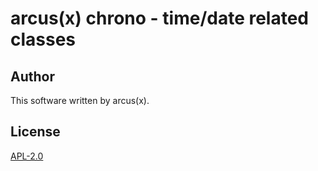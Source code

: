 # arcus(x) chrono - time/date related classes

## Author
This software written by arcus(x).

## License
[APL-2.0](doc/license.txt)

